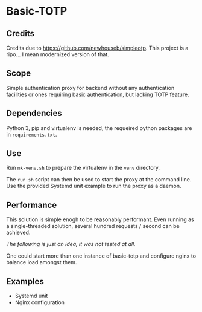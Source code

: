 # Basic-TOTP

## Credits

Credits due to https://github.com/newhouseb/simpleotp. This project is 
a ripo... I mean modernized version of that.

## Scope

Simple authentication proxy for backend without any authentication
facilities or ones requiring basic authentication, but lacking TOTP
feature.

## Dependencies

Python 3, pip and virtualenv is needed, the requeired python packages
are in ```requirements.txt```.

## Use

Run ```mk-venv.sh``` to prepare the virtualenv in the ```venv```
directory.

The ```run.sh``` script can then be used to start the proxy at the
command line. Use the provided Systemd unit example to run the proxy as
a daemon.

## Performance

This solution is simple enogh to be reasonably performant. Even running
as a single-threaded solution, several hundred requests / second can
be achieved.

*The following is just an idea, it was not tested at all.*

One could start more than one instance of basic-totp and configure nginx
to balance load amongst them.

## Examples

* Systemd unit
* Nginx configuration

